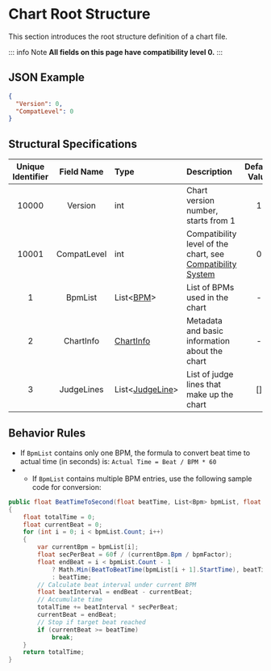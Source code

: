 # Chart Root Structure

This section introduces the root structure definition of a chart file.

::: info Note
**All fields on this page have compatibility level 0.**
:::

## JSON Example

```json
{
  "Version": 0,
  "CompatLevel": 0
}
```

## Structural Specifications

| Unique Identifier | Field Name  | Type                                              | Description                                                                                                       | Default Value | Added Version |
|:-----------------:|:-----------:|:--------------------------------------------------|:------------------------------------------------------------------------------------------------------------------|:-------------:|:-------------:|
|       10000       |   Version   | int                                               | Chart version number, starts from 1                                                                               |       1       |       1       |
|       10001       | CompatLevel | int                                               | Compatibility level of the chart, see [Compatibility System](/en/markdown-examples.md#compatibility-level-system) |       0       |       1       |
|         1         |   BpmList   | List<[BPM](/en/chart_format/bpm.md)>              | List of BPMs used in the chart                                                                                    |       -       |       1       |
|         2         |  ChartInfo  | [ChartInfo](/en/chart_format/chart_info.md)       | Metadata and basic information about the chart                                                                    |       -       |       1       |
|         3         | JudgeLines  | List<[JudgeLine](/en/chart_format/judge_line.md)> | List of judge lines that make up the chart                                                                        |      []       |       1       |

## Behavior Rules

- If `BpmList` contains only one BPM, the formula to convert beat time to actual time (in seconds) is:
  `Actual Time = Beat / BPM * 60`
-
    - If `BpmList` contains multiple BPM entries, use the following sample code for conversion:

```csharp
public float BeatTimeToSecond(float beatTime, List<Bpm> bpmList, float bpmFactor)
{
    float totalTime = 0;
    float currentBeat = 0;
    for (int i = 0; i < bpmList.Count; i++)
    {
        var currentBpm = bpmList[i];
        float secPerBeat = 60f / (currentBpm.Bpm / bpmFactor);
        float endBeat = i < bpmList.Count - 1
            ? Math.Min(BeatToBeatTime(bpmList[i + 1].StartTime), beatTime)
            : beatTime;
        // Calculate beat interval under current BPM
        float beatInterval = endBeat - currentBeat;
        // Accumulate time
        totalTime += beatInterval * secPerBeat;
        currentBeat = endBeat;
        // Stop if target beat reached
        if (currentBeat >= beatTime)
            break;
    }
    return totalTime;
}
```